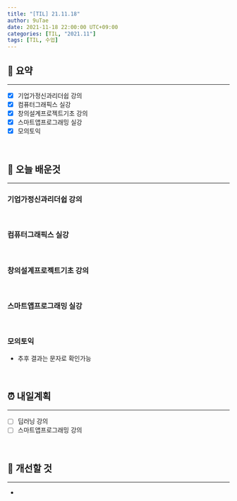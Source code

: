 ```yaml
---
title: "[TIL] 21.11.18"
author: 9uTae
date: 2021-11-18 22:00:00 UTC+09:00
categories: [TIL, "2021.11"]
tags: [TIL, 수업]
---
```


## 🏁 요약

---

- [x] 기업가정신과리더쉽 강의
- [x] 컴퓨터그래픽스 실강
- [x] 창의설계프로젝트기초 강의
- [x] 스마트앱프로그래밍 실강
- [x] 모의토익

<br>

## 📑 오늘 배운것

---

### 기업가정신과리더쉽 강의

<br>

### 컴퓨터그래픽스 실강

<br>

### 창의설계프로젝트기초 강의

<br>

### 스마트앱프로그래밍 실강

<br>

### 모의토익

- 추후 결과는 문자로 확인가능

<br>

## ⏰ 내일계획

---

- [ ] 딥러닝 강의
- [ ] 스마트앱프로그래밍 강의

<br>

## 🧷 개선할 것

---

- 

<br>